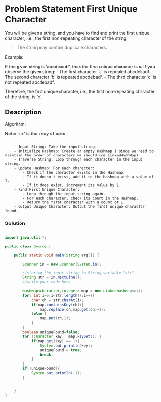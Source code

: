 # Problem Statement First Unique Character

You will be given a string, and you have to find and print the first unique character, i.e., the first non-repeating character of the string.

> The string may contain duplicate characters.

Example:

If the given string is ‘abcdebadf’, then the first unique character is c. If you observe the given string:
    - The first character ‘a’ is repeated abcdebadf.
    - The second character ‘b’ is repeated abcdebadf.
    - The third character ‘c’ is not repeated abcdebadf.

Therefore, the first unique character, i.e., the first non-repeating character of the string, is ‘c’.

## Description

Algorithm:

Note: ‘arr’ is the array of pairs

```pseudocode

    - Input String: Take the input string.
    - Initialize Hashmap: Create an empty Hashmap ( since we need to maintain the order of characters we should use LinkedHashMap)
    - Traverse String: Loop through each character in the input string.
    - Update Hashmap: For each character:
        - Check if the character exists in the Hashmap.
        - If it doesn't exist, add it to the Hashmap with a value of 1.
        - If it does exist, increment its value by 1.
    - Find First Unique Character:     
        - Loop through the input string again.
        - For each character, check its count in the Hashmap.
        - Return the first character with a count of 1.
    - Output Unique Character: Output the first unique character found.

```

### Solution

```java

import java.util.*;

public class Source {

    public static void main(String arg[]) {

        Scanner in = new Scanner(System.in);

        //storing the input string to String variable "str"
        String str = in.nextLine();
        //write your code here
        
        HashMap<Character,Integer> map = new LinkedHashMap<>();
        for( int i=0;i<str.length();i++){
            char ch = str.charAt(i);
            if(map.containsKey(ch)){
                map.replace(ch,map.get(ch)+1);
            }else {
                map.put(ch,1);
            }
        }
        boolean uniqueFound=false;
        for (Character key : map.keySet()) {
            if(map.get(key) == 1){
                System.out.println(key);
                uniqueFound = true;
                break;
            }
        }
        if(!uniqueFound){
            System.out.println(-1);
        }
        

    }
}

```

